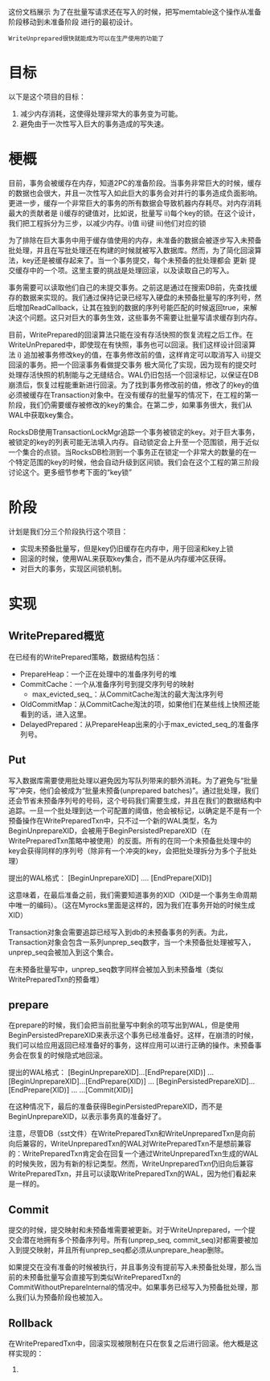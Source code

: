 这份文档展示 为了在批量写请求还在写入的时候，把写memtable这个操作从准备阶段移动到未准备阶段 进行的最初设计。

```
WriteUnprepared很快就能成为可以在生产使用的功能了
```

# 目标

以下是这个项目的目标：

1. 减少内存消耗，这使得处理非常大的事务变为可能。
2. 避免由于一次性写入巨大的事务造成的写失速。

# 梗概

目前，事务会被缓存在内存，知道2PC的准备阶段。当事务非常巨大的时候，缓存的数据也会很大，并且一次性写入如此巨大的事务会对并行的事务造成负面影响。更进一步，缓存一个非常巨大的事务的所有数据会导致机器内存耗尽。对内存消耗最大的贡献者是 i)缓存的键值对，比如说，批量写  ii)每个key的锁。在这个设计，我们把工程拆分为三步，以减少内存。i)值 ii)键 iii)他们对应的锁

为了排除在巨大事务中用于缓存值使用的内存，未准备的数据会被逐步写入未预备批处理，并且在写批处理还在构建的时候就被写入数据库。然而，为了简化回滚算法，key还是被缓存起来了。当一个事务提交，每个未预备的批处理都会 更新 提交缓存中的一个项。这里主要的挑战是处理回滚，以及读取自己的写入。

事务需要可以读取他们自己的未提交事务。之前这是通过在搜索DB前，先查找缓存的数据来实现的。我们通过保持记录已经写入硬盘的未预备批量写的序列号，然后增加ReadCallback，让其在独到的数据的序列号能匹配的时候返回true，来解决这个问题。这只对巨大的事务生效，这些事务不需要让批量写请求缓存到内存。

目前，WritePrepared的回滚算法只能在没有存活快照的恢复流程之后工作。在WriteUnPrepared中，即使现在有快照，事务也可以回滚。我们这样设计回滚算法 i) 追加被事务修改key的值，在事务修改前的值，这样肯定可以取消写入 ii)提交回滚的事务。把一个回滚事务看做提交事务 极大简化了实现，因为现有的提交时处理存活快照的机制能与之无缝结合。WAL仍旧包括一个回滚标记，以保证在DB崩溃后，恢复过程能重新进行回滚。为了找到事务修改前的值，修改了的key的值必须被缓存在Transaction对象中。在没有缓存的批量写的情况下，在工程的第一阶段，我们仍需要缓存被修改的key的集合。在第二步，如果事务很大，我们从WAL中获取key集合。

RocksDB使用TransactionLockMgr追踪一个事务被锁定的key。对于巨大事务，被锁定的key的列表可能无法填入内存。自动锁定会上升至一个范围锁，用于近似一个集合的点锁。当RocksDB检测到一个事务正在锁定一个非常大的数量的在一个特定范围的key的时候，他会自动升级到区间锁。我们会在这个工程的第三阶段讨论这个。更多细节参考下面的“key锁”

# 阶段

计划是我们分三个阶段执行这个项目：

- 实现未预备批量写，但是key仍旧缓存在内存中，用于回滚和key上锁
- 回滚的时候，使用WAL来获取key集合，而不是从内存缓冲区获得。
- 对巨大的事务，实现区间锁机制。

# 实现

## WritePrepared概览

在已经有的WritePrepared策略，数据结构包括：

- PrepareHeap：一个正在处理中的准备序列号的堆
- CommitCache：一个从准备序列号到提交序列号的映射
	- max_evicted_seq_：从CommitCache淘汰的最大淘汰序列号
- OldCommitMap：从CommitCache淘汰的项，如果他们在某些线上快照还能看到的话，进入这里。
- DelayedPrepared：从PrepareHeap出来的小于max_evicted_seq_的准备序列号。

## Put

写入数据库需要使用批处理以避免因为写队列带来的额外消耗。为了避免与“批量写”冲突，他们会被成为“批量未预备(unprepared batches)”。通过批处理，我们还会节省未预备序列号的号码，这个号码我们需要生成，并且在我们的数据结构中追踪。一旦一个批处理到达一个可配置的阈值，他会被标记，以确定是不是有一个预备操作在WritePreparedTxn中，只不过一个新的WAL类型，名为BeginUnprepareXID，会被用于BeginPersistedPrepareXID（在WritePreparedTxn策略中被使用）的反面。所有的在同一个未预备批处理中的key会获得同样的序列号（除非有一个冲突的key，会把批处理拆分为多个子批处理）

提出的WAL格式： [BeginUnprepareXID] .... [EndPrepare(XID)]

这意味着，在最后准备之前，我们需要知道事务的XID（XID是一个事务生命周期中唯一的编码）。（这在Myrocks里面是这样的，因为我们在事务开始的时候生成XID）

Transaction对象会需要追踪已经写入到db的未预备事务的列表。为此，Transaction对象会包含一系列unprep_seq数字，当一个未预备批处理被写入，unprep_seq会被加入到这个集合。

在未预备批量写中，unprep_seq数字同样会被加入到未预备堆（类似WritePreparedTxn的预备堆）

## prepare

在prepare的时候，我们会把当前批量写中剩余的项写出到WAL，但是使用BeginPersistedPrepareXID来表示这个事务已经准备好。这样，在崩溃的时候，我们可以给应用返回已经准备好的事务，这样应用可以进行正确的操作。未预备事务会在恢复的时候隐式地回滚。

提出的WAL格式： [BeginUnprepareXID]...[EndPrepare(XID)] ... [BeginUnprepareXID]...[EndPrepare(XID)] ... [BeginPersistedPrepareXID]...[EndPrepare(XID)] ... ...[Commit(XID)]

在这种情况下，最后的准备获得BeginPersistedPrepareXID，而不是BeginUnprepareXID，以表示事务真的准备好了。

注意，尽管DB（sst文件）在WritePreparedTxn和WriteUnpreparedTxn是向前向后兼容的，WriteUnpreparedTxn的WAL对WritePreparedTxn不是想前兼容的：WritePreparedTxn肯定会在回复一个通过WriteUnpreparedTxn生成的WAL的时候失败，因为有新的标记类型。然而，WriteUnpreparedTxn仍旧向后兼容WritePreparedTxn，并且可以读取WritePreparedTxn的WAL，因为他们看起来是一样的。

## Commit

提交的时候，提交映射和未预备堆需要被更新。对于WriteUnprepared，一个提交会潜在地拥有多个预备序列号。所有(unprep_seq, commit_seq)对都需要被加入到提交映射，并且所有unprep_seq都必须从unprepare_heap删除。

如果提交在没有准备的时候被执行，并且事务没有提前写入未预备批处理，那么当前的未预备批量写会直接写到类似WritePreparedTxn的CommitWithoutPrepareInternal的情况中。如果事务已经写入为预备批处理，那么我们认为预备阶段也被加入。

## Rollback

在WritePreparedTxn中，回滚实现被限制在只在恢复之后进行回滚。他大概是这样实现的：

1.



